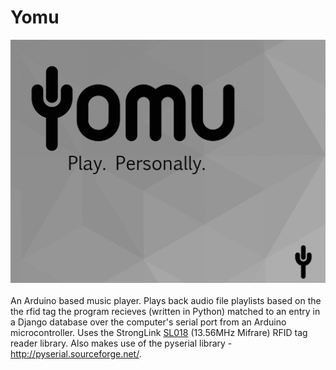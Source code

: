 # Yomu
![](./imgs/Yomu%20Layout.jpg)
<br>
<br>
An Arduino based music player. Plays back audio file playlists based on the the rfid tag the program recieves (written in Python) matched to an entry in a Django database over the computer's serial port from an Arduino microcontroller. Uses the StrongLink [SL018](http://www.stronglink-rfid.com/en/rfid-modules/sl018.html) (13.56MHz Mifrare) RFID tag reader library. Also makes use of the pyserial library - http://pyserial.sourceforge.net/.
